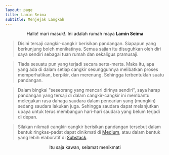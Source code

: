 ```yaml
---
layout: page
title: Lamin Seima
subtitle: Menjejak Langkah
---
```

<p style="text-align:center;">Hallo! mari masuk!. Ini adalah rumah maya <b>Lamin Seima</b></p>

> Disini tersaji cangkir-cangkir berisikan pandangan.
> Siapapun yang berkunjung boleh menikatinya.
> Semua sajian itu disuguhkan oleh diri saya sendiri sebagai tuan rumah dan sekaligus pramusaji.

> Tiada sesuatu pun yang terjadi secara serta-merta.
> Maka itu, apa yang ada di dalam setiap cangkir sesungguhnya
> melibatkan proses memperhatikan, berpikir, dan merenung. Sehingga terbentuklah suatu pandangan. 

> Dalam bingkai "seseorang yang mencari dirinya sendiri",
> saya harap pandangan yang tersaji di dalam cangkir-cangkir ini 
> membantu melegakan rasa dahaga saudara dalam pencarian yang (mungkin) sedang saudara lakukan juga.
> Sehingga saudara dapat melanjutkan upaya untuk terus membangun hari-hari saudara yang belum terjadi di depan.

> Silakan nikmati cangkir-cangkir berisikan pandangan tersebut 
> dalam bentuk ringkas-padat dapat dinikmati di [Medium](https://medium.com/@laminseima),
> atau dalam bentuk yang lebih elaboratif di [Substack](https://laminseima.substack.com).

<p style="text-align: center;">Itu saja kawan, selamat menikmati</p>
